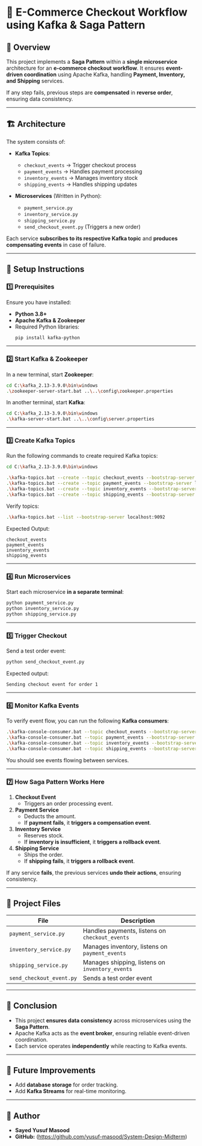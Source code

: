 # 🛒 E-Commerce Checkout Workflow using Kafka & Saga Pattern

## 📌 Overview
This project implements a **Saga Pattern** within a **single microservice** architecture for an **e-commerce checkout workflow**. It ensures **event-driven coordination** using Apache Kafka, handling **Payment, Inventory, and Shipping** services.

If any step fails, previous steps are **compensated** in **reverse order**, ensuring data consistency.

---

## 🏗️ Architecture

The system consists of:
- **Kafka Topics**:
  - `checkout_events` → Trigger checkout process
  - `payment_events` → Handles payment processing
  - `inventory_events` → Manages inventory stock
  - `shipping_events` → Handles shipping updates

- **Microservices** (Written in Python):
  - `payment_service.py`
  - `inventory_service.py`
  - `shipping_service.py`
  - `send_checkout_event.py` (Triggers a new order)

Each service **subscribes to its respective Kafka topic** and **produces compensating events** in case of failure.

---

## 🚀 Setup Instructions

### **1️⃣ Prerequisites**
Ensure you have installed:
- **Python 3.8+**
- **Apache Kafka & Zookeeper**
- Required Python libraries:
  ```sh
  pip install kafka-python
  ```

---

### **2️⃣ Start Kafka & Zookeeper**
In a new terminal, start **Zookeeper**:
```sh
cd C:\kafka_2.13-3.9.0\bin\windows
.\zookeeper-server-start.bat ..\..\config\zookeeper.properties
```
In another terminal, start **Kafka**:
```sh
cd C:\kafka_2.13-3.9.0\bin\windows
.\kafka-server-start.bat ..\..\config\server.properties
```

---

### **3️⃣ Create Kafka Topics**
Run the following commands to create required Kafka topics:

```sh
cd C:\kafka_2.13-3.9.0\bin\windows

.\kafka-topics.bat --create --topic checkout_events --bootstrap-server localhost:9092 --partitions 1 --replication-factor 1
.\kafka-topics.bat --create --topic payment_events --bootstrap-server localhost:9092 --partitions 1 --replication-factor 1
.\kafka-topics.bat --create --topic inventory_events --bootstrap-server localhost:9092 --partitions 1 --replication-factor 1
.\kafka-topics.bat --create --topic shipping_events --bootstrap-server localhost:9092 --partitions 1 --replication-factor 1
```

Verify topics:
```sh
.\kafka-topics.bat --list --bootstrap-server localhost:9092
```

Expected Output:
```
checkout_events
payment_events
inventory_events
shipping_events
```

---

### **4️⃣ Run Microservices**
Start each microservice **in a separate terminal**:

```sh
python payment_service.py
python inventory_service.py
python shipping_service.py
```

---

### **5️⃣ Trigger Checkout**
Send a test order event:
```sh
python send_checkout_event.py
```

Expected output:
```
Sending checkout event for order 1
```

---

### **6️⃣ Monitor Kafka Events**
To verify event flow, you can run the following **Kafka consumers**:

```sh
.\kafka-console-consumer.bat --topic checkout_events --bootstrap-server localhost:9092 --from-beginning
.\kafka-console-consumer.bat --topic payment_events --bootstrap-server localhost:9092 --from-beginning
.\kafka-console-consumer.bat --topic inventory_events --bootstrap-server localhost:9092 --from-beginning
.\kafka-console-consumer.bat --topic shipping_events --bootstrap-server localhost:9092 --from-beginning
```

You should see events flowing between services.

---

### **7️⃣ How Saga Pattern Works Here**
1. **Checkout Event**
   - Triggers an order processing event.
2. **Payment Service**
   - Deducts the amount.
   - If **payment fails**, it **triggers a compensation event**.
3. **Inventory Service**
   - Reserves stock.
   - If **inventory is insufficient**, it **triggers a rollback event**.
4. **Shipping Service**
   - Ships the order.
   - If **shipping fails**, it **triggers a rollback event**.

If any service **fails**, the previous services **undo their actions**, ensuring consistency.

---

## 📜 **Project Files**
| File | Description |
|------|------------|
| `payment_service.py` | Handles payments, listens on `checkout_events` |
| `inventory_service.py` | Manages inventory, listens on `payment_events` |
| `shipping_service.py` | Manages shipping, listens on `inventory_events` |
| `send_checkout_event.py` | Sends a test order event |

---

## 🏁 Conclusion
- This project **ensures data consistency** across microservices using the **Saga Pattern**.
- Apache Kafka acts as the **event broker**, ensuring reliable event-driven coordination.
- Each service operates **independently** while reacting to Kafka events.

---

## 📌 Future Improvements
- Add **database storage** for order tracking.
- Add **Kafka Streams** for real-time monitoring.

---

## 📝 **Author**
- **Sayed Yusuf Masood**
- **GitHub:** (https://github.com/yusuf-masood/System-Design-Midterm)
